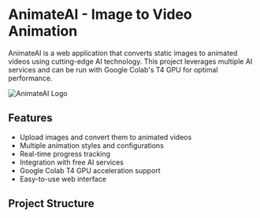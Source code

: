 # AnimateAI - Image to Video Animation

AnimateAI is a web application that converts static images to animated videos using cutting-edge AI technology. This project leverages multiple AI services and can be run with Google Colab's T4 GPU for optimal performance.

![AnimateAI Logo](public/assets/images/animateai-logo.png)

## Features

- Upload images and convert them to animated videos
- Multiple animation styles and configurations
- Real-time progress tracking
- Integration with free AI services
- Google Colab T4 GPU acceleration support
- Easy-to-use web interface

## Project Structure

